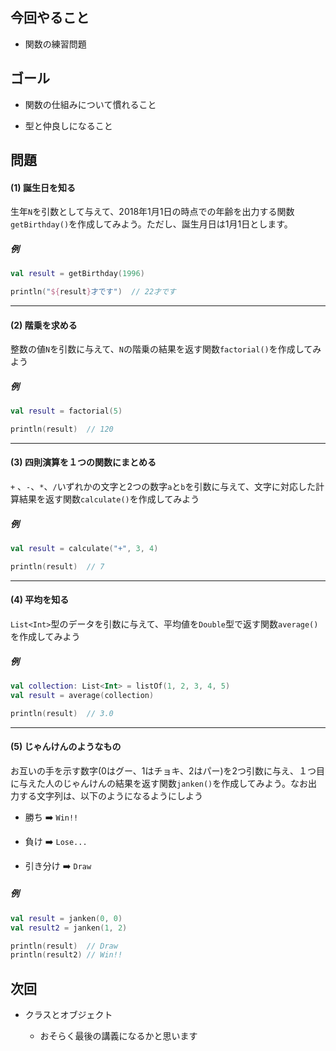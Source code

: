 ## 今回やること

- 関数の練習問題

## ゴール

- 関数の仕組みについて慣れること

- 型と仲良しになること

## 問題

#### (1) 誕生日を知る

生年`N`を引数として与えて、2018年1月1日の時点での年齢を出力する関数`getBirthday()`を作成してみよう。ただし、誕生月日は1月1日とします。

##### 例

```kotlin
val result = getBirthday(1996)

println("${result}才です")  // 22才です
```

---

#### (2) 階乗を求める

整数の値`N`を引数に与えて、`N`の階乗の結果を返す関数`factorial()`を作成してみよう

##### 例

```kotlin
val result = factorial(5)

println(result)  // 120
```

---

#### (3) 四則演算を１つの関数にまとめる

`+` 、`-`、`*`、`/`いずれかの文字と2つの数字`a`と`b`を引数に与えて、文字に対応した計算結果を返す関数`calculate()`を作成してみよう

##### 例

```kotlin
val result = calculate("+", 3, 4)

println(result)  // 7
```

---

#### (4) 平均を知る

`List<Int>`型のデータを引数に与えて、平均値を`Double`型で返す関数`average()`を作成してみよう

##### 例

```kotlin
val collection: List<Int> = listOf(1, 2, 3, 4, 5)
val result = average(collection)

println(result)  // 3.0
```

---

#### (5) じゃんけんのようなもの

お互いの手を示す数字(0はグー、1はチョキ、2はパー)を2つ引数に与え、１つ目に与えた人のじゃんけんの結果を返す関数`janken()`を作成してみよう。なお出力する文字列は、以下のようになるようにしよう

- 勝ち :arrow_right: `Win!!`

- 負け :arrow_right: `Lose...`

- 引き分け :arrow_right: `Draw`

##### 例

```kotlin
val result = janken(0, 0)
val result2 = janken(1, 2)

println(result)  // Draw
println(result2) // Win!!
```

## 次回

- クラスとオブジェクト

  - おそらく最後の講義になるかと思います
